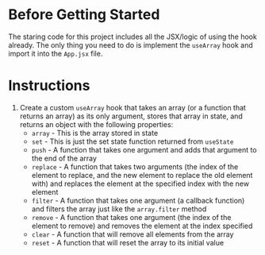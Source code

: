 # Before Getting Started

The staring code for this project includes all the JSX/logic of using the hook already. The only thing you need to do is implement the `useArray` hook and import it into the `App.jsx` file.

# Instructions

1. Create a custom `useArray` hook that takes an array (or a function that returns an array) as its only argument, stores that array in state, and returns an object with the following properties:
    * `array` - This is the array stored in state
    * `set` - This is just the set state function returned from `useState`
    * `push` - A function that takes one argument and adds that argument to the end of the array
    * `replace` - A function that takes two arguments (the index of the element to replace, and the new element to replace the old element with) and replaces the element at the specified index with the new element
    * `filter` - A function that takes one argument (a callback function) and filters the array just like the `array.filter` method
    * `remove` - A function that takes one argument (the index of the element to remove) and removes the element at the index specified
    * `clear` - A function that will remove all elements from the array
    * `reset` - A function that will reset the array to its initial value
